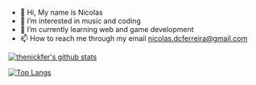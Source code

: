 - 👋 Hi, My name is Nicolas
- 👀 I’m interested in music and coding
- 🌱 I’m currently learning web and game development
- 📫 How to reach me through my email nicolas.dcferreira@gmail.com

[![thenickfer's github stats](https://github-readme-stats.vercel.app/api?username=thenickfer&show_icons=true&theme=synthwave)](https://github.com/anuraghazra/github-readme-stats)

[![Top Langs](https://github-readme-stats.vercel.app/api/top-langs/?username=thenickfer&theme=synthwave)](https://github.com/anuraghazra/github-readme-stats)


<!---
thenickfer/thenickfer is a ✨ special ✨ repository because its `README.md` (this file) appears on your GitHub profile.
You can click the Preview link to take a look at your changes.
--->
